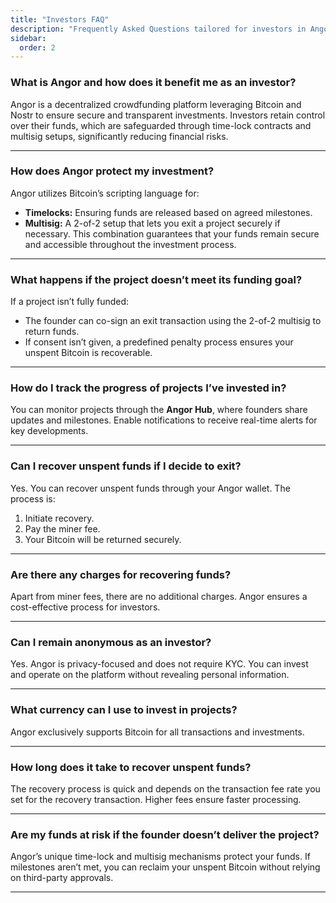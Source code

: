 ```yaml
---
title: "Investors FAQ"
description: "Frequently Asked Questions tailored for investors in Angor."
sidebar:
  order: 2
---
```


### **What is Angor and how does it benefit me as an investor?**
Angor is a decentralized crowdfunding platform leveraging Bitcoin and Nostr to ensure secure and transparent investments. Investors retain control over their funds, which are safeguarded through time-lock contracts and multisig setups, significantly reducing financial risks.

---

### **How does Angor protect my investment?**
Angor utilizes Bitcoin’s scripting language for:
- **Timelocks:** Ensuring funds are released based on agreed milestones.
- **Multisig:** A 2-of-2 setup that lets you exit a project securely if necessary.
This combination guarantees that your funds remain secure and accessible throughout the investment process.

---

### **What happens if the project doesn’t meet its funding goal?**
If a project isn’t fully funded:
- The founder can co-sign an exit transaction using the 2-of-2 multisig to return funds.
- If consent isn’t given, a predefined penalty process ensures your unspent Bitcoin is recoverable.

---

### **How do I track the progress of projects I’ve invested in?**
You can monitor projects through the **Angor Hub**, where founders share updates and milestones. Enable notifications to receive real-time alerts for key developments.

---

### **Can I recover unspent funds if I decide to exit?**
Yes. You can recover unspent funds through your Angor wallet. The process is:
1. Initiate recovery.
2. Pay the miner fee.
3. Your Bitcoin will be returned securely.

---

### **Are there any charges for recovering funds?**
Apart from miner fees, there are no additional charges. Angor ensures a cost-effective process for investors.

---

### **Can I remain anonymous as an investor?**
Yes. Angor is privacy-focused and does not require KYC. You can invest and operate on the platform without revealing personal information.

---

### **What currency can I use to invest in projects?**
Angor exclusively supports Bitcoin for all transactions and investments.

---

### **How long does it take to recover unspent funds?**
The recovery process is quick and depends on the transaction fee rate you set for the recovery transaction. Higher fees ensure faster processing.

---

### **Are my funds at risk if the founder doesn’t deliver the project?**
Angor’s unique time-lock and multisig mechanisms protect your funds. If milestones aren’t met, you can reclaim your unspent Bitcoin without relying on third-party approvals.

---

